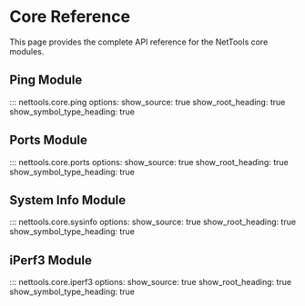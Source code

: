 # Core Reference

This page provides the complete API reference for the NetTools core modules.

## Ping Module

::: nettools.core.ping
    options:
      show_source: true
      show_root_heading: true
      show_symbol_type_heading: true

## Ports Module

::: nettools.core.ports
    options:
      show_source: true
      show_root_heading: true
      show_symbol_type_heading: true

## System Info Module

::: nettools.core.sysinfo
    options:
      show_source: true
      show_root_heading: true
      show_symbol_type_heading: true

## iPerf3 Module

::: nettools.core.iperf3
    options:
      show_source: true
      show_root_heading: true
      show_symbol_type_heading: true